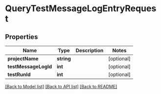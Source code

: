 # QueryTestMessageLogEntryRequest

## Properties
Name | Type | Description | Notes
------------ | ------------- | ------------- | -------------
**projectName** | **string** |  | [optional] 
**testMessageLogId** | **int** |  | [optional] 
**testRunId** | **int** |  | [optional] 

[[Back to Model list]](../README.md#documentation-for-models) [[Back to API list]](../README.md#documentation-for-api-endpoints) [[Back to README]](../README.md)



